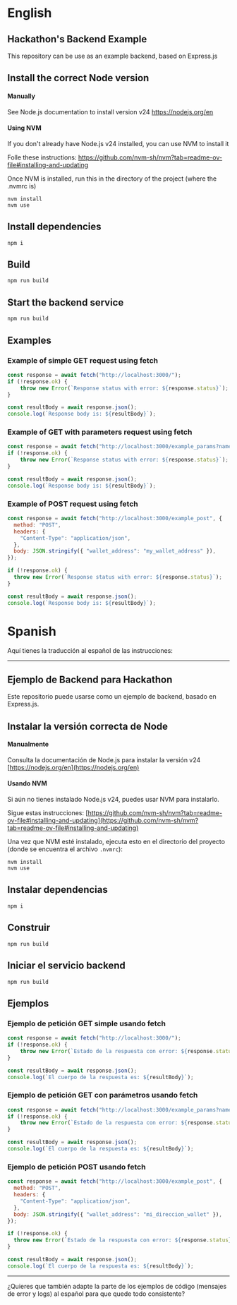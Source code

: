 # English

##  Hackathon's Backend Example
This repository can be use as an example backend, based on Express.js

## Install the correct Node version
#### Manually
See Node.js documentation to install version v24
https://nodejs.org/en

#### Using NVM
If you don't already have Node.js v24 installed, you can use NVM to install it

Folle these instructions: 
https://github.com/nvm-sh/nvm?tab=readme-ov-file#installing-and-updating

Once NVM is installed, run this in the directory of the project (where the .nvmrc is)

```
nvm install
nvm use
```


## Install dependencies
```
npm i
```

## Build
```
npm run build
```

## Start the backend service
```
npm run build
```

## Examples

### Example of simple GET request using fetch
``` javascript
const response = await fetch("http://localhost:3000/");
if (!response.ok) {
    throw new Error(`Response status with error: ${response.status}`);
}

const resultBody = await response.json();
console.log(`Response body is: ${resultBody}`);
```

### Example of GET with parameters request using fetch
``` javascript
const response = await fetch("http://localhost:3000/example_params?name=pedro");
if (!response.ok) {
    throw new Error(`Response status with error: ${response.status}`);
}

const resultBody = await response.json();
console.log(`Response body is: ${resultBody}`);
```

### Example of POST request using fetch
``` javascript
const response = await fetch("http://localhost:3000/example_post", {
  method: "POST",
  headers: {
    "Content-Type": "application/json",
  },
  body: JSON.stringify({ "wallet_address": "my_wallet_address" }),
});

if (!response.ok) {
  throw new Error(`Response status with error: ${response.status}`);
}

const resultBody = await response.json();
console.log(`Response body is: ${resultBody}`);
```

# Spanish

Aquí tienes la traducción al español de las instrucciones:

---

## Ejemplo de Backend para Hackathon

Este repositorio puede usarse como un ejemplo de backend, basado en Express.js.

## Instalar la versión correcta de Node

#### Manualmente

Consulta la documentación de Node.js para instalar la versión v24
[https://nodejs.org/en](https://nodejs.org/en)

#### Usando NVM

Si aún no tienes instalado Node.js v24, puedes usar NVM para instalarlo.

Sigue estas instrucciones:
[https://github.com/nvm-sh/nvm?tab=readme-ov-file#installing-and-updating](https://github.com/nvm-sh/nvm?tab=readme-ov-file#installing-and-updating)

Una vez que NVM esté instalado, ejecuta esto en el directorio del proyecto (donde se encuentra el archivo `.nvmrc`):

```
nvm install
nvm use
```

## Instalar dependencias

```
npm i
```

## Construir

```
npm run build
```

## Iniciar el servicio backend

```
npm run build
```

## Ejemplos

### Ejemplo de petición GET simple usando fetch

```javascript
const response = await fetch("http://localhost:3000/");
if (!response.ok) {
    throw new Error(`Estado de la respuesta con error: ${response.status}`);
}

const resultBody = await response.json();
console.log(`El cuerpo de la respuesta es: ${resultBody}`);
```

### Ejemplo de petición GET con parámetros usando fetch

```javascript
const response = await fetch("http://localhost:3000/example_params?name=pedro");
if (!response.ok) {
    throw new Error(`Estado de la respuesta con error: ${response.status}`);
}

const resultBody = await response.json();
console.log(`El cuerpo de la respuesta es: ${resultBody}`);
```

### Ejemplo de petición POST usando fetch

```javascript
const response = await fetch("http://localhost:3000/example_post", {
  method: "POST",
  headers: {
    "Content-Type": "application/json",
  },
  body: JSON.stringify({ "wallet_address": "mi_direccion_wallet" }),
});

if (!response.ok) {
  throw new Error(`Estado de la respuesta con error: ${response.status}`);
}

const resultBody = await response.json();
console.log(`El cuerpo de la respuesta es: ${resultBody}`);
```

---
¿Quieres que también adapte la parte de los ejemplos de código (mensajes de error y logs) al español para que quede todo consistente?


